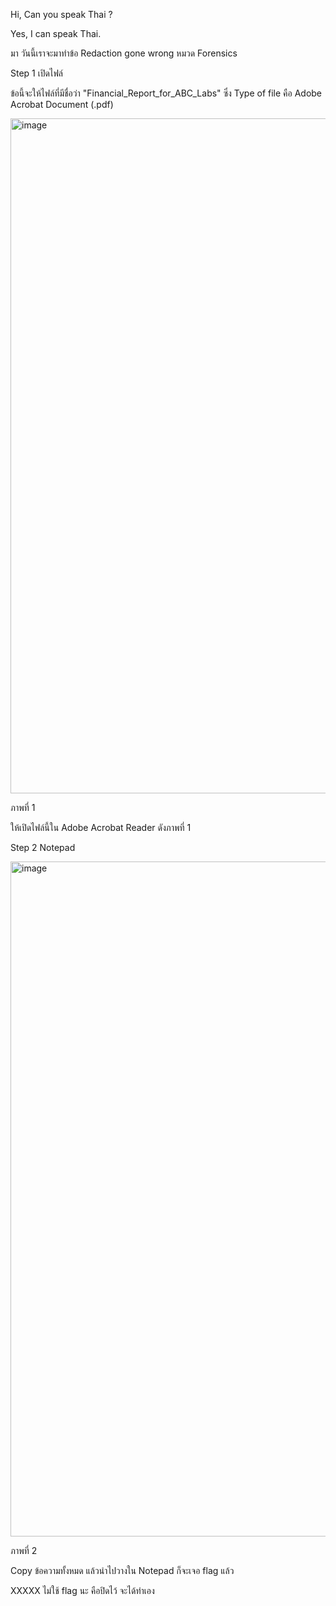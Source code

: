 Hi, Can you speak Thai ?

Yes, I can speak Thai.

มา วันนี้เราจะมาทำข้อ Redaction gone wrong หมวด Forensics

Step 1 เปิดไฟล์

ข้อนี้จะให้ไฟล์ที่มีชื่อว่า "Financial_Report_for_ABC_Labs" ซึ่ง Type of file คือ Adobe Acrobat Document (.pdf) 

<img width="1920" height="1080" alt="image" src="https://github.com/user-attachments/assets/eb7744e3-1028-4c08-be06-e8eb785101d2" />

ภาพที่ 1

ให้เปิดไฟล์นี้ใน Adobe Acrobat Reader ดังภาพที่ 1

Step 2 Notepad

<img width="1920" height="1080" alt="image" src="https://github.com/user-attachments/assets/e89ce3e0-6d48-4dbe-8ad3-a157166ce303" />

ภาพที่ 2

Copy ข้อความทั้งหมด แล้วนำไปวางใน Notepad ก็จะเจอ flag แล้ว

XXXXX ไม่ใช้ flag นะ คือปิดไว้ จะได้ทำเอง
